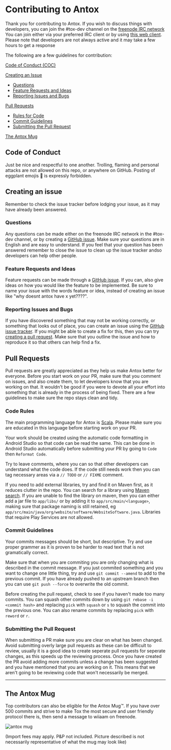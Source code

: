 # Contributing to Antox

Thank you for contributing to Antox. 
If you wish to discuss things with developers, you can join the #tox-dev channel on the [freenode IRC network](http://freenode.net)
You can join either via your preferred IRC client or by using 
[this web client](https://kiwiirc.com/client/irc.freenode.net?channel=#tox-dev).
Please note that developers are not always active and it may take a few hours to get a response

The following are a few guidelines for contribution:

[Code of Conduct (COC)](#coc)

[Creating an Issue](#creating-issue)
- [Questions](#questions)
- [Feature Requests and Ideas](#requests)
- [Reporting Issues and Bugs](#issues)

[Pull Requests](#pull-requests)
- [Rules for Code](#code-rules)
- [Commit Guidelines](#commits)
- [Submitting the Pull Request](#submitting-pr)

[The Antox Mug](#mug)

## <a name="coc"></a> Code of Conduct

Just be nice and respectful to one another. 
Trolling, flaming and personal attacks are not allowed on this repo, or anywhere on GitHub.
Posting of eggplant emojis :eggplant: is expressly forbidden.

## <a name="creating-issue"></a> Creating an issue

Remember to check the issue tracker before lodging your issue, as it may have already been answered.

### <a name="questions"></a> Questions

Any questions can be made either on the freenode IRC network in the #tox-dev channel, 
or by creating a [GitHub issue](https://github.com/Antox/Antox/issues/new).
Make sure your questions are in English and are easy to understand.
If you feel that your question has been answered remember to close the issue to clean up the issue tracker andso developers 
can help other people.

### <a name="features"></a> Feature Requests and Ideas 

Feature requests can be made through a [GitHub issue](https://github.com/Antox/Antox/issues/new).
If you can, also give ideas on how you would like the feature to be implemented.
Be sure to name your issue with the words feature or idea, instead of creating an issue like "why doesnt antox have x yet????".

### <a name="issues"></a> Reporting Issues and Bugs

If you have discovered something that may not be working correctly, or something that looks out of place,
you can create an issue using the [GitHub issue tracker](https://github.com/Antox/Antox/issues).
If you might be able to create a fix for this, then you can try [creating a pull request](#pull-requests).
Make sure that you outline the issue and how to reproduce it so that others can help find a fix.

## <a name="pull-requests"></a> Pull Requests

Pull requests are greatly appreciated as they help us make Antox better for everyone.
Before you start work on your PR, make sure that you comment on issues, and also create them, 
to let developers know that you are working on that. 
It wouldn't be good if you were to devote all your effort into something that is already in the process of being fixed.
There are a few guidelines to make sure the repo stays clean and tidy.

### <a name="code-rules"></a> Code Rules

The main programming language for Antox is [Scala](https://www.scala-lang.org/). 
Please make sure you are educated in this language before starting work on your PR.

Your work should be created using the automatic code formatting in Android Studio so that code can be read the same.
This can be done in Android Studio automatically before submitting your PR by going to `Code` then `Reformat Code`. 

Try to leave comments, where you can so that other developers can understand what the code does.
If the code still needs work then you can tag necessary areas via a `// TODO` or `// FIXME` comment.

If you need to add external libraries, try and find it on Maven first, as it reduces clutter in the repo.
You can search for a library using [Maven search](https://search.maven.org/).
If you are unable to find the library on maven, then you can either add a jar file to `app/libs/` or by 
adding it to `app/src/main/<language>`, making sure that package naming is still retained, 
eg `app/src/main/java/org/website/software/WebsiteSoftware.java`. Libraries that require Play Services are not allowed.

### <a name="commits"></a> Commit Guidelines

Your commits messages should be short, but descriptive.
Try and use proper grammer as it is proven to be harder to read text that is not gramatically correct.

Make sure that when you are commiting you are only changing what is described in the commit message.
If you just commited something and you want to change one little thing, try and use `git commit --amend` to add to the previous commit.
If you have already pushed to an upstream branch then you can use `git push --force` to overwrite the old commit.

Before creating the pull request, check to see if you haven't made too many commits.
You can squash other commits down by using `git rebase -i <commit hash>` and replacing `pick` with `squash` or `s` to squash the commit
into the previous one. You can also rename commits by replacing `pick` with `reword` or `r`.

### <a name="submitting-pr"></a> Submitting the Pull Request

When submitting a PR make sure you are clear on what has been changed. 
Avoid submitting overly large pull requests as these can be difficult to review,
usually it is a good idea to create seperate pull requests for seperate changes, 
as this speeds up the reviewing process.
Once you have created the PR avoid adding more commits unless a change has been suggested and you have mentioned 
that you are working on it. This means that we aren't going to be reviewing code that won't necessarily be merged.


------------

## <a name="mug"> The Antox Mug

Top contributors can also be eligible for the Antox Mug™. 
If you have over 500 commits and strive to make Tox the most secure and user friendly protocol there is,
then send a message to wiiaam on freenode.

<img src="https://files.wiiaam.com/antox_mug.png" alt="antox mug" />

(Import fees may apply. P&P not included. Picture described is not necessarily representative of what the mug may look like)

